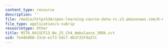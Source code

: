 ```yaml
---
content_type: resource
description: ''
file: /media/https%3A/open-learning-course-data-rc.s3.amazonaws.com/6-041sc-probabilistic-systems-analysis-and-applied-probability-fall-2013/7e44b96833cbecf35dcf4b3725fda27c_MIT6_041SCF13_No_25_Ch4_Ambulance_300k.srt
file_type: application/x-subrip
resourcetype: Other
title: MIT6_041SCF13_No_25_Ch4_Ambulance_300k.srt
uid: 7e44b968-33cb-ecf3-5dcf-4b3725fda27c
---
```

